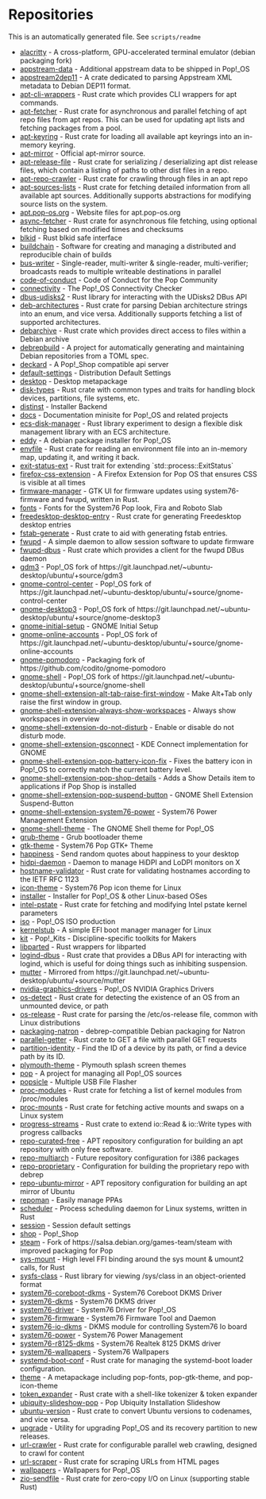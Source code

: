 # Repositories
This is an automatically generated file. See `scripts/readme`

- [alacritty](https://github.com/pop-os/alacritty) - A cross\-platform, GPU\-accelerated terminal emulator \(debian packaging fork\)
- [appstream\-data](https://github.com/pop-os/appstream-data) - Additional appstream data to be shipped in Pop\!\_OS
- [appstream2dep11](https://github.com/pop-os/appstream2dep11) - A crate dedicated to parsing Appstream XML metadata to Debian DEP11 format\.
- [apt\-cli\-wrappers](https://github.com/pop-os/apt-cli-wrappers) - Rust crate which provides CLI wrappers for apt commands\.
- [apt\-fetcher](https://github.com/pop-os/apt-fetcher) - Rust crate for asynchronous and parallel fetching of apt repo files from apt repos\. This can be used for updating apt lists and fetching packages from a pool\.
- [apt\-keyring](https://github.com/pop-os/apt-keyring) - Rust crate for loading all available apt keyrings into an in\-memory keyring\.
- [apt\-mirror](https://github.com/pop-os/apt-mirror) - Official apt\-mirror source\.
- [apt\-release\-file](https://github.com/pop-os/apt-release-file) - Rust crate for serializing / deserializing apt dist release files, which contain a listing of paths to other dist files in a repo\.
- [apt\-repo\-crawler](https://github.com/pop-os/apt-repo-crawler) - Rust crate for crawling through files in an apt repo
- [apt\-sources\-lists](https://github.com/pop-os/apt-sources-lists) - Rust crate for fetching detailed information from all available apt sources\. Additionally supports abstractions for modifying source lists on the system\.
- [apt\.pop\-os\.org](https://github.com/pop-os/apt.pop-os.org) - Website files for apt\.pop\-os\.org
- [async\-fetcher](https://github.com/pop-os/async-fetcher) - Rust crate for asynchronous file fetching, using optional fetching based on modified times and checksums
- [blkid](https://github.com/pop-os/blkid) - Rust blkid safe interface
- [buildchain](https://github.com/pop-os/buildchain) - Software for creating and managing a distributed and reproducible chain of builds
- [bus\-writer](https://github.com/pop-os/bus-writer) - Single\-reader, multi\-writer & single\-reader, multi\-verifier; broadcasts reads to multiple writeable destinations in parallel
- [code\-of\-conduct](https://github.com/pop-os/code-of-conduct) - Code of Conduct for the Pop Community
- [connectivity](https://github.com/pop-os/connectivity) - The Pop\!\_OS Connectivity Checker
- [dbus\-udisks2](https://github.com/pop-os/dbus-udisks2) - Rust library for interacting with the UDisks2 DBus API
- [deb\-architectures](https://github.com/pop-os/deb-architectures) - Rust crate for parsing Debian architecture strings into an enum, and vice versa\. Additionally supports fetching a list of supported architectures\.
- [debarchive](https://github.com/pop-os/debarchive) - Rust crate which provides direct access to files within a Debian archive
- [debrepbuild](https://github.com/pop-os/debrepbuild) - A project for automatically generating and maintaining Debian repositories from a TOML spec\. 
- [deckard](https://github.com/pop-os/deckard) - A Pop\!\_Shop compatible api server
- [default\-settings](https://github.com/pop-os/default-settings) - Distribution Default Settings
- [desktop](https://github.com/pop-os/desktop) - Desktop metapackage
- [disk\-types](https://github.com/pop-os/disk-types) - Rust crate with common types and traits for handling block devices, partitions, file systems, etc\.
- [distinst](https://github.com/pop-os/distinst) - Installer Backend
- [docs](https://github.com/pop-os/docs) - Documentation minisite for Pop\!\_OS and related projects
- [ecs\-disk\-manager](https://github.com/pop-os/ecs-disk-manager) - Rust library experiment to design a flexible disk management library with an ECS architecture\.
- [eddy](https://github.com/pop-os/eddy) - A debian package installer for Pop\!\_OS
- [envfile](https://github.com/pop-os/envfile) - Rust crate for reading an environment file into an in\-memory map, updating it, and writing it back\.
- [exit\-status\-ext](https://github.com/pop-os/exit-status-ext) - Rust trait for extending \`std::process::ExitStatus\`
- [firefox\-css\-extension](https://github.com/pop-os/firefox-css-extension) - A Firefox Extension for Pop OS that ensures CSS is visible at all times
- [firmware\-manager](https://github.com/pop-os/firmware-manager) - GTK UI for firmware updates using system76\-firmware and fwupd, written in Rust\.
- [fonts](https://github.com/pop-os/fonts) - Fonts for the System76 Pop look, Fira and Roboto Slab
- [freedesktop\-desktop\-entry](https://github.com/pop-os/freedesktop-desktop-entry) - Rust crate for generating Freedesktop desktop entries
- [fstab\-generate](https://github.com/pop-os/fstab-generate) - Rust crate to aid with generating fstab entries\.
- [fwupd](https://github.com/pop-os/fwupd) - A simple daemon to allow session software to update firmware
- [fwupd\-dbus](https://github.com/pop-os/fwupd-dbus) - Rust crate which provides a client for the fwupd DBus daemon
- [gdm3](https://github.com/pop-os/gdm3) - Pop\!\_OS fork of https://git\.launchpad\.net/~ubuntu\-desktop/ubuntu/\+source/gdm3
- [gnome\-control\-center](https://github.com/pop-os/gnome-control-center) - Pop\!\_OS fork of https://git\.launchpad\.net/~ubuntu\-desktop/ubuntu/\+source/gnome\-control\-center
- [gnome\-desktop3](https://github.com/pop-os/gnome-desktop3) - Pop\!\_OS fork of https://git\.launchpad\.net/~ubuntu\-desktop/ubuntu/\+source/gnome\-desktop3
- [gnome\-initial\-setup](https://github.com/pop-os/gnome-initial-setup) - GNOME Initial Setup
- [gnome\-online\-accounts](https://github.com/pop-os/gnome-online-accounts) - Pop\!\_OS fork of https://git\.launchpad\.net/~ubuntu\-desktop/ubuntu/\+source/gnome\-online\-accounts
- [gnome\-pomodoro](https://github.com/pop-os/gnome-pomodoro) - Packaging fork of https://github\.com/codito/gnome\-pomodoro
- [gnome\-shell](https://github.com/pop-os/gnome-shell) - Pop\!\_OS fork of https://git\.launchpad\.net/~ubuntu\-desktop/ubuntu/\+source/gnome\-shell
- [gnome\-shell\-extension\-alt\-tab\-raise\-first\-window](https://github.com/pop-os/gnome-shell-extension-alt-tab-raise-first-window) - Make Alt\+Tab only raise the first window in group\.
- [gnome\-shell\-extension\-always\-show\-workspaces](https://github.com/pop-os/gnome-shell-extension-always-show-workspaces) - Always show workspaces in overview
- [gnome\-shell\-extension\-do\-not\-disturb](https://github.com/pop-os/gnome-shell-extension-do-not-disturb) - Enable or disable do not disturb mode\.
- [gnome\-shell\-extension\-gsconnect](https://github.com/pop-os/gnome-shell-extension-gsconnect) - KDE Connect implementation for GNOME
- [gnome\-shell\-extension\-pop\-battery\-icon\-fix](https://github.com/pop-os/gnome-shell-extension-pop-battery-icon-fix) - Fixes the battery icon in Pop\!\_OS to correctly match the current battery level\.
- [gnome\-shell\-extension\-pop\-shop\-details](https://github.com/pop-os/gnome-shell-extension-pop-shop-details) - Adds a Show Details item to applications if Pop Shop is installed
- [gnome\-shell\-extension\-pop\-suspend\-button](https://github.com/pop-os/gnome-shell-extension-pop-suspend-button) - GNOME Shell Extension Suspend\-Button
- [gnome\-shell\-extension\-system76\-power](https://github.com/pop-os/gnome-shell-extension-system76-power) - System76 Power Management Extension
- [gnome\-shell\-theme](https://github.com/pop-os/gnome-shell-theme) - The GNOME Shell theme for Pop\!\_OS
- [grub\-theme](https://github.com/pop-os/grub-theme) - Grub bootloader theme
- [gtk\-theme](https://github.com/pop-os/gtk-theme) - System76 Pop GTK\+ Theme
- [happiness](https://github.com/pop-os/happiness) - Send random quotes about happiness to your desktop
- [hidpi\-daemon](https://github.com/pop-os/hidpi-daemon) - Daemon to manage HiDPI and LoDPI monitors on X
- [hostname\-validator](https://github.com/pop-os/hostname-validator) - Rust crate for validating hostnames according to the IETF RFC 1123
- [icon\-theme](https://github.com/pop-os/icon-theme) - System76 Pop icon theme for Linux
- [installer](https://github.com/pop-os/installer) - Installer for Pop\!\_OS & other Linux\-based OSes
- [intel\-pstate](https://github.com/pop-os/intel-pstate) - Rust crate for fetching and modifying Intel pstate kernel parameters
- [iso](https://github.com/pop-os/iso) - Pop\!\_OS ISO production
- [kernelstub](https://github.com/pop-os/kernelstub) - A simple EFI boot manager manager for Linux
- [kit](https://github.com/pop-os/kit) - Pop\!\_Kits \- Discipline\-specific toolkits for Makers
- [libparted](https://github.com/pop-os/libparted) - Rust wrappers for libparted
- [logind\-dbus](https://github.com/pop-os/logind-dbus) - Rust crate that provides a DBus API for interacting with logind, which is useful for doing things such as inhibiting suspension\.
- [mutter](https://github.com/pop-os/mutter) - Mirrored from https://git\.launchpad\.net/~ubuntu\-desktop/ubuntu/\+source/mutter
- [nvidia\-graphics\-drivers](https://github.com/pop-os/nvidia-graphics-drivers) - Pop\!\_OS NVIDIA Graphics Drivers
- [os\-detect](https://github.com/pop-os/os-detect) - Rust crate for detecting the existence of an OS from an unmounted device, or path
- [os\-release](https://github.com/pop-os/os-release) - Rust crate for parsing the /etc/os\-release file, common with Linux distributions
- [packaging\-natron](https://github.com/pop-os/packaging-natron) - debrep\-compatible Debian packaging for Natron
- [parallel\-getter](https://github.com/pop-os/parallel-getter) - Rust crate to GET a file with parallel GET requests
- [partition\-identity](https://github.com/pop-os/partition-identity) - Find the ID of a device by its path, or find a device path by its ID\.
- [plymouth\-theme](https://github.com/pop-os/plymouth-theme) - Plymouth splash screen themes
- [pop](https://github.com/pop-os/pop) - A project for managing all Pop\!\_OS sources
- [popsicle](https://github.com/pop-os/popsicle) - Multiple USB File Flasher
- [proc\-modules](https://github.com/pop-os/proc-modules) - Rust crate for fetching a list of kernel modules from /proc/modules
- [proc\-mounts](https://github.com/pop-os/proc-mounts) - Rust crate for fetching active mounts and swaps on a Linux system
- [progress\-streams](https://github.com/pop-os/progress-streams) - Rust crate to extend io::Read & io::Write types with progress callbacks
- [repo\-curated\-free](https://github.com/pop-os/repo-curated-free) - APT repository configuration for building an apt repository with only free software\.
- [repo\-multiarch](https://github.com/pop-os/repo-multiarch) - Future repository configuration for i386 packages
- [repo\-proprietary](https://github.com/pop-os/repo-proprietary) - Configuration for building the proprietary repo with debrep
- [repo\-ubuntu\-mirror](https://github.com/pop-os/repo-ubuntu-mirror) - APT repository configuration for building an apt mirror of Ubuntu
- [repoman](https://github.com/pop-os/repoman) - Easily manage PPAs
- [scheduler](https://github.com/pop-os/scheduler) - Process scheduling daemon for Linux systems, written in Rust
- [session](https://github.com/pop-os/session) - Session default settings
- [shop](https://github.com/pop-os/shop) - Pop\!\_Shop
- [steam](https://github.com/pop-os/steam) - Fork of https://salsa\.debian\.org/games\-team/steam with improved packaging for Pop
- [sys\-mount](https://github.com/pop-os/sys-mount) - High level FFI binding around the sys mount & umount2 calls, for Rust
- [sysfs\-class](https://github.com/pop-os/sysfs-class) - Rust library for viewing /sys/class in an object\-oriented format
- [system76\-coreboot\-dkms](https://github.com/pop-os/system76-coreboot-dkms) - System76 Coreboot DKMS Driver
- [system76\-dkms](https://github.com/pop-os/system76-dkms) - System76 DKMS driver
- [system76\-driver](https://github.com/pop-os/system76-driver) - System76 Driver for Pop\!\_OS
- [system76\-firmware](https://github.com/pop-os/system76-firmware) - System76 Firmware Tool and Daemon
- [system76\-io\-dkms](https://github.com/pop-os/system76-io-dkms) - DKMS module for controlling System76 Io board
- [system76\-power](https://github.com/pop-os/system76-power) - System76 Power Management
- [system76\-r8125\-dkms](https://github.com/pop-os/system76-r8125-dkms) - System76 Realtek 8125 DKMS driver
- [system76\-wallpapers](https://github.com/pop-os/system76-wallpapers) - System76 Wallpapers
- [systemd\-boot\-conf](https://github.com/pop-os/systemd-boot-conf) - Rust crate for managing the systemd\-boot loader configuration\.
- [theme](https://github.com/pop-os/theme) - A metapackage including pop\-fonts, pop\-gtk\-theme, and pop\-icon\-theme
- [token\_expander](https://github.com/pop-os/token_expander) - Rust crate with a shell\-like tokenizer & token expander
- [ubiquity\-slideshow\-pop](https://github.com/pop-os/ubiquity-slideshow-pop) - Pop Ubiquity Installation Slideshow
- [ubuntu\-version](https://github.com/pop-os/ubuntu-version) - Rust crate to convert Ubuntu versions to codenames, and vice versa\.
- [upgrade](https://github.com/pop-os/upgrade) - Utility for upgrading Pop\!\_OS and its recovery partition to new releases\.
- [url\-crawler](https://github.com/pop-os/url-crawler) - Rust crate for configurable parallel web crawling, designed to crawl for content
- [url\-scraper](https://github.com/pop-os/url-scraper) - Rust crate for scraping URLs from HTML pages
- [wallpapers](https://github.com/pop-os/wallpapers) - Wallpapers for Pop\!\_OS
- [zio\-sendfile](https://github.com/pop-os/zio-sendfile) - Rust crate for zero\-copy I/O on Linux \(supporting stable Rust\)
